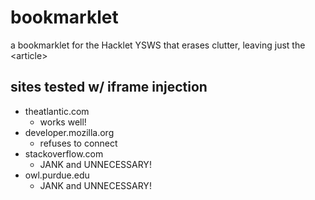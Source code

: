 # bookmarklet

a bookmarklet for the Hacklet YSWS that erases clutter, leaving just the &lt;article>

## sites tested w/ iframe injection

- theatlantic.com
  - works well!
- developer.mozilla.org
  - refuses to connect
- stackoverflow.com
  - JANK and UNNECESSARY!
- owl.purdue.edu
  - JANK and UNNECESSARY!
